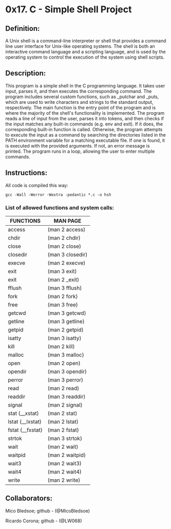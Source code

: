 # 0x17. C - Simple Shell Project

## Definition:

A Unix shell is a command-line interpreter or shell that provides a command line user interface for Unix-like operating systems. The shell is both an interactive command language and a scripting language, and is used by the operating system to control the execution of the system using shell scripts.

## Description: 

This program is a simple shell in the C programming language. It takes user input, parses it, and then executes the corresponding command. The program includes several custom functions, such as _putchar and _puts, which are used to write characters and strings to the standard output, respectively. The main function is the entry point of the program and is where the majority of the shell's functionality is implemented. The program reads a line of input from the user, parses it into tokens, and then checks if the input matches any built-in commands (e.g. env and exit). If it does, the corresponding built-in function is called. Otherwise, the program attempts to execute the input as a command by searching the directories listed in the PATH environment variable for a matching executable file. If one is found, it is executed with the provided arguments. If not, an error message is printed. The program runs in a loop, allowing the user to enter multiple commands.

## Instructions:

All code is compiled this way:

```
gcc -Wall -Werror -Wextra -pedantic *.c -o hsh
```

### List of allowed functions and system calls:
 | FUNCTIONS | MAN PAGE |
 | ---------- | --------|
| access | (man 2 access)|
| chdir | (man 2 chdir) |
| close | (man 2 close) |
| closedir | (man 3 closedir) |
| execve | (man 2 execve) |
| exit | (man 3 exit) |
| exit | (man 2 _exit) |
| fflush | (man 3 fflush) |
| fork | (man 2 fork) |
| free | (man 3 free) |
| getcwd | (man 3 getcwd) |
| getline | (man 3 getline) |
| getpid | (man 2 getpid) |
| isatty | (man 3 isatty) |
| kill | (man 2 kill) |
| malloc | (man 3 malloc) |
| open | (man 2 open) |
| opendir | (man 3 opendir) |
| perror | (man 3 perror) |
| read | (man 2 read) |
| readdir | (man 3 readdir) |
| signal | (man 2 signal) |
| stat (__xstat) | (man 2 stat) |
| lstat (__lxstat) | (man 2 lstat) |
| fstat (__fxstat) | (man 2 fstat) |
| strtok | (man 3 strtok) |
| wait | (man 2 wait) |
| waitpid | (man 2 waitpid) |
| wait3 | (man 2 wait3) |
| wait4 | (man 2 wait4) |
| write | (man 2 write) |

## Collaborators: 

Mico Bledsoe; github - (@MicoBledsoe)

Ricardo Corona; github - (@LW068)
